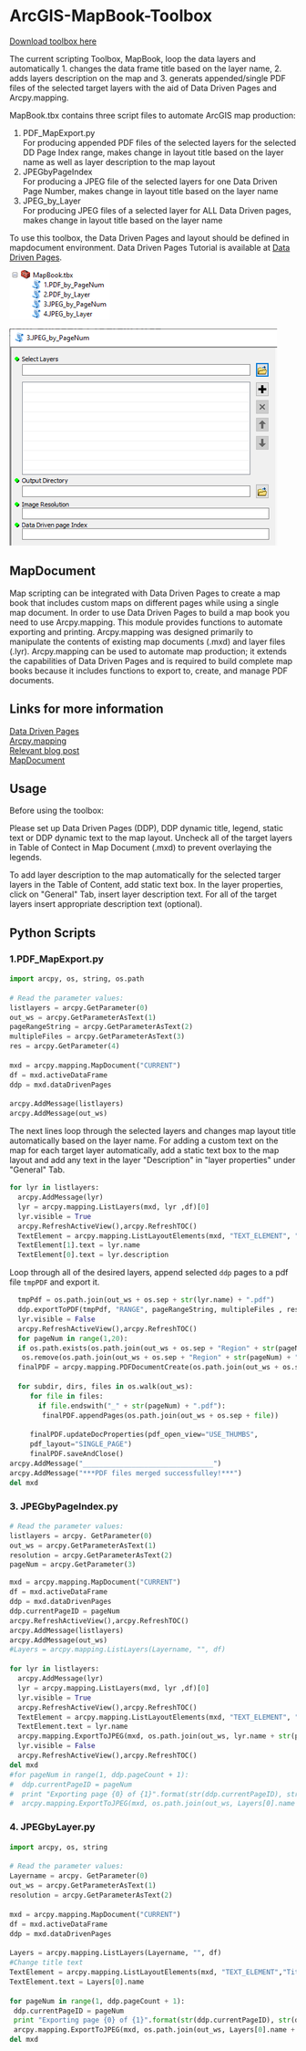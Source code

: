 # ArcGIS-MapBook-Toolbox

[Download toolbox here](https://github.com/Nina-Om/ArcGIS-MapBook-Toolbox/blob/master/MapBook.zip)

The current scripting Toolbox, MapBook, loop the data layers and automatically 1. changes the data frame title based on the layer name, 2. adds layers description on the map and 3. generats appended/single PDF files of the selected target layers with the aid of Data Driven Pages and Arcpy.mapping.<br />

MapBook.tbx contains three script files to automate ArcGIS map production:<br />

 1. PDF_MapExport.py  <br />For producing appended PDF files of the selected layers for the selected DD Page Index range, makes change in layout title based on the layer name as well as layer description to the map layout <br />
 2. JPEGbyPageIndex  <br />For producing a JPEG file of the selected layers for one Data Driven Page Number, makes change in layout title based on the layer name <br />
 3. JPEG_by_Layer <br />For producing JPEG files of a selected layer for ALL Data Driven pages, makes change in layout title based on the layer name <br />



To use this toolbox, the Data Driven Pages and layout should be defined in mapdocument environment. Data Driven Pages Tutorial is available at [Data Driven Pages](http://help.arcgis.com/en/arcgisdesktop/10.0/help/index.html#//00sr00000006000000).


![alt text here](https://github.com/Nina-Om/ArcGIS-MapBook-Toolbox/blob/master/Saved%20Pictures/Toolbox.PNG)

![alt text here](https://github.com/Nina-Om/ArcGIS-MapBook-Toolbox/blob/master/Saved%20Pictures/jpeg.PNG)


## MapDocument

Map scripting can be integrated with Data Driven Pages to create a map book that includes custom maps on different pages while using a single map document. In order to use Data Driven Pages to build a map book you need to use Arcpy.mapping. This module provides functions to automate exporting and printing. Arcpy.mapping was designed primarily to manipulate the contents of existing map documents (.mxd) and layer files (.lyr). Arcpy.mapping can be used to automate map production; it extends the capabilities of Data Driven Pages and is required to build complete map books because it includes functions to export to, create, and manage PDF documents.

## Links for more information
[Data Driven Pages](http://help.arcgis.com/en/arcgisdesktop/10.0/help/index.html#//00sr00000006000000)<br />
[Arcpy.mapping](https://desktop.arcgis.com/en/arcmap/10.3/analyze/arcpy-mapping/introduction-to-arcpy-mapping.htm)<br />
[Relevant blog post](https://www.esri.com/arcgis-blog/products/arcgis-desktop/mapping/combining-data-driven-pages-with-python-and-arcpy-mapping/)<br />
[MapDocument](https://desktop.arcgis.com/en/arcmap/10.3/analyze/arcpy-mapping/mapdocument-class.htm)



## Usage
Before using the toolbox:

Please set up Data Driven Pages (DDP), DDP dynamic title, legend, static text or DDP dynamic text to the map layout. 
Uncheck all of the target layers in Table of Contect in Map Document (.mxd) to prevent overlaying the legends.

To add layer description to the map automatically for the selected targer layers in the Table of Content, add static text box. In the layer properties, click on "General" Tab, insert layer description text. For all of the target layers insert appropriate description text (optional).

## Python Scripts
### 1.PDF_MapExport.py

```python
import arcpy, os, string, os.path

# Read the parameter values:
listlayers = arcpy.GetParameter(0)
out_ws = arcpy.GetParameterAsText(1)
pageRangeString = arcpy.GetParameterAsText(2)
multipleFiles = arcpy.GetParameterAsText(3)
res = arcpy.GetParameter(4)

mxd = arcpy.mapping.MapDocument("CURRENT")
df = mxd.activeDataFrame
ddp = mxd.dataDrivenPages

arcpy.AddMessage(listlayers)
arcpy.AddMessage(out_ws)
```
The next lines loop through the selected layers and changes map layout title automatically based on the layer name.
For adding a custom text on the map for each target layer automatically, add a static text box to the map layout and add any text in the layer "Description" in "layer properties" under "General" Tab.
```python
for lyr in listlayers:
  arcpy.AddMessage(lyr)
  lyr = arcpy.mapping.ListLayers(mxd, lyr ,df)[0]
  lyr.visible = True
  arcpy.RefreshActiveView(),arcpy.RefreshTOC()
  TextElement = arcpy.mapping.ListLayoutElements(mxd, "TEXT_ELEMENT", "")
  TextElement[1].text = lyr.name
  TextElement[0].text = lyr.description
```
Loop through all of the desired layers, append selected `ddp` pages to a pdf file `tmpPDF` and export it.
```python
  tmpPdf = os.path.join(out_ws + os.sep + str(lyr.name) + ".pdf")
  ddp.exportToPDF(tmpPdf, "RANGE", pageRangeString, multipleFiles , res)
  lyr.visible = False
  arcpy.RefreshActiveView(),arcpy.RefreshTOC()
  for pageNum in range(1,20):
  if os.path.exists(os.path.join(out_ws + os.sep + "Region" + str(pageNum) + ".pdf")):
   os.remove(os.path.join(out_ws + os.sep + "Region" + str(pageNum) + ".pdf"))
  finalPDF = arcpy.mapping.PDFDocumentCreate(os.path.join(out_ws + os.sep + "Region" + str(pageNum) + ".pdf"))

  for subdir, dirs, files in os.walk(out_ws):
     for file in files:
       if file.endswith("_" + str(pageNum) + ".pdf"):
        finalPDF.appendPages(os.path.join(out_ws + os.sep + file))

     finalPDF.updateDocProperties(pdf_open_view="USE_THUMBS",
     pdf_layout="SINGLE_PAGE")
     finalPDF.saveAndClose()
arcpy.AddMessage("________________________________")
arcpy.AddMessage("***PDF files merged successfulley!***")
del mxd

```

### 3. JPEGbyPageIndex.py
```python
# Read the parameter values:
listlayers = arcpy. GetParameter(0)
out_ws = arcpy.GetParameterAsText(1)
resolution = arcpy.GetParameterAsText(2)
pageNum = arcpy.GetParameter(3)
```
```python
mxd = arcpy.mapping.MapDocument("CURRENT")
df = mxd.activeDataFrame
ddp = mxd.dataDrivenPages
ddp.currentPageID = pageNum
arcpy.RefreshActiveView(),arcpy.RefreshTOC()
arcpy.AddMessage(listlayers)
arcpy.AddMessage(out_ws)
#Layers = arcpy.mapping.ListLayers(Layername, "", df)

for lyr in listlayers:
  arcpy.AddMessage(lyr)
  lyr = arcpy.mapping.ListLayers(mxd, lyr ,df)[0]
  lyr.visible = True
  arcpy.RefreshActiveView(),arcpy.RefreshTOC()
  TextElement = arcpy.mapping.ListLayoutElements(mxd, "TEXT_ELEMENT", "TitleText")[0]
  TextElement.text = lyr.name
  arcpy.mapping.ExportToJPEG(mxd, os.path.join(out_ws, lyr.name + str(pageNum) + ".jpeg"), resolution=resolution)
  lyr.visible = False
  arcpy.RefreshActiveView(),arcpy.RefreshTOC()
del mxd
#for pageNum in range(1, ddp.pageCount + 1):
#  ddp.currentPageID = pageNum
#  print "Exporting page {0} of {1}".format(str(ddp.currentPageID), str(ddp.pageCount))
#  arcpy.mapping.ExportToJPEG(mxd, os.path.join(out_ws, Layers[0].name + str(pageNum) + ".JPEG"), resolution=resolution)
  ```
  ### 4. JPEGbyLayer.py
 ```python
 import arcpy, os, string

# Read the parameter values:
Layername = arcpy. GetParameter(0)
out_ws = arcpy.GetParameterAsText(1)
resolution = arcpy.GetParameterAsText(2)

mxd = arcpy.mapping.MapDocument("CURRENT")
df = mxd.activeDataFrame
ddp = mxd.dataDrivenPages

Layers = arcpy.mapping.ListLayers(Layername, "", df)
#Change title text
TextElement = arcpy.mapping.ListLayoutElements(mxd, "TEXT_ELEMENT","TitleText")[0]
TextElement.text = Layers[0].name

for pageNum in range(1, ddp.pageCount + 1):
  ddp.currentPageID = pageNum
  print "Exporting page {0} of {1}".format(str(ddp.currentPageID), str(ddp.pageCount))
  arcpy.mapping.ExportToJPEG(mxd, os.path.join(out_ws, Layers[0].name + str(pageNum) + ".jpeg"), resolution=resolution)
del mxd
```



